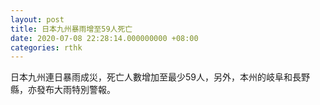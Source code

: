 ```yaml
---
layout: post
title: 日本九州暴雨增至59人死亡
date: 2020-07-08 22:28:14.000000000 +08:00
categories: rthk
---
```


日本九州連日暴雨成災，死亡人數增加至最少59人，另外，本州的岐阜和長野縣，亦發布大雨特別警報。
